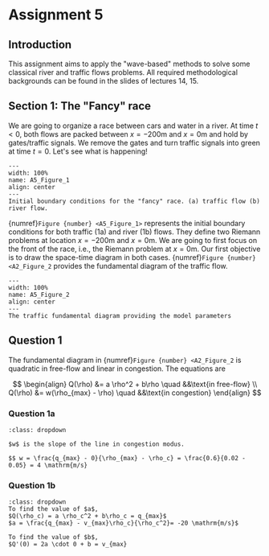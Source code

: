 # Assignment 5

## Introduction
This assignment aims to apply the "wave-based" methods to solve some classical river and traffic flows problems. All required methodological backgrounds can be found in the slides of lectures 14, 15.


## Section 1: The "Fancy" race
We are going to organize a race between cars and water in a river. At time $t <0$, both flows are packed between $x = -200 \mathrm{m}$ and $x = 0 \mathrm{m}$ and hold by gates/traffic signals. We remove the gates and turn traffic signals into green at time $t = 0$. Let's see what is happening!

```{figure} ../figures/Assignment_5/A5_1.png
---
width: 100%
name: A5_Figure_1
align: center
---
Initial boundary conditions for the "fancy" race. (a) traffic flow (b) river flow.
```

{numref}`Figure {number} <A5_Figure_1>` represents the initial boundary conditions for both traffic (1a) and river (1b) flows. They define two Riemann problems at location $x = -200 \mathrm{m}$ and $x = 0 \mathrm{m}$. We are going to first focus on the front of the race, i.e., the Riemann problem at $x = 0 \mathrm{m}$. Our first objective is to draw the space-time diagram in both cases. {numref}`Figure {number} <A2_Figure_2` provides the fundamental diagram of the traffic flow.

```{figure} ../figures/Assignment_5/A5_2.png
---
width: 100%
name: A5_Figure_2
align: center
---
The traffic fundamental diagram providing the model parameters
```

## Question 1
The fundamental diagram in {numref}`Figure {number} <A2_Figure_2` is quadratic in free-flow and linear in congestion. The equations are

$$ 
\begin{align}
Q(\rho) &= a \rho^2 + b\rho \quad &&\text{in free-flow} \\
Q(\rho) &= w(\rho_{max} - \rho) \quad &&\text{in congestion}
\end{align}
$$ 

### Question 1a
````{admonition} Model answer
:class: dropdown

$w$ is the slope of the line in congestion modus.

$$ w = \frac{q_{max} - 0}{\rho_{max} - \rho_c} = \frac{0.6}{0.02 - 0.05} = 4 \mathrm{m/s}
````

### Question 1b

````{admonition} Model answer
:class: dropdown
To find the value of $a$, 
$Q(\rho_c) = a \rho_c^2 + b\rho_c = q_{max}$
$a = \frac{q_{max} - v_{max}\rho_c}{\rho_c^2}= -20 \mathrm{m/s}$

To find the value of $b$, 
$Q'(0) = 2a \cdot 0 + b = v_{max}
````
